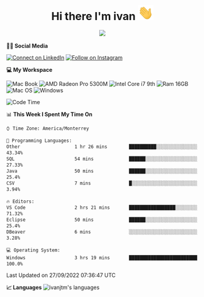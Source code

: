 <h1 align="center">Hi there I'm ivan <img src="https://raw.githubusercontent.com/ABSphreak/ABSphreak/master/gifs/Hi.gif" width="40px" /></h1>
<div align="center">
<img src="http://github-readme-streak-stats.herokuapp.com?user=ivanjtm&hide_border=true&background=00000000&border=FFFFFF00&sideNums=A8A8A8&sideLabels=A8A8A8&currStreakNum=FFC93C&dates=A8A8A8)](https://git.io/streak-stats"/>
</div>

**👦🏻 Social Media**

[![Connect on LinkedIn](https://img.shields.io/badge/LinkedIn-%230077B5.svg?&style=flat-square&logo=linkedin&logoColor=white)](https://www.linkedin.com/in/ivanjtm)
[![Follow on Instagram](https://img.shields.io/badge/Instagram-E4405F?style=flat-square&logo=instagram&logoColor=white)](https://www.instagram.com/ivanjtm)

**💻 My Workspace**

![Mac Book](https://img.shields.io/badge/Apple-MacBook_Pro_2019-999999?style=flat-square&logo=apple&logoColor=white)
![AMD Radeon Pro 5300M](https://img.shields.io/badge/AMD-Radeon_Pro_5300M-ED1C24?style=flat-square&logo=amd&logoColor=white)
![Intel Core i7 9th](https://img.shields.io/badge/Intel-Core_i7_9th-0071C5?style=flat-square&logo=intel&logoColor=white)
![Ram 16GB](https://img.shields.io/badge/RAM-16GB-230071C5?style=flat-square&logoColor=white)
![Mac OS](https://img.shields.io/badge/Mac%20OS-000000?style=flat-square&logo=apple&logoColor=white)
![Windows](https://img.shields.io/badge/Windows-0078D6?style=flat-square&logo=windows&logoColor=white)


<!--START_SECTION:waka-->
![Code Time](http://img.shields.io/badge/Code%20Time-723%20hrs%2054%20mins-blue)

📊 **This Week I Spent My Time On** 

```text
⌚︎ Time Zone: America/Monterrey

💬 Programming Languages: 
Other                    1 hr 26 mins        ██████████░░░░░░░░░░░░░░░   43.34% 
SQL                      54 mins             ██████░░░░░░░░░░░░░░░░░░░   27.33% 
Java                     50 mins             ██████░░░░░░░░░░░░░░░░░░░   25.4% 
CSV                      7 mins              █░░░░░░░░░░░░░░░░░░░░░░░░   3.94%

🔥 Editors: 
VS Code                  2 hrs 21 mins       █████████████████░░░░░░░░   71.32% 
Eclipse                  50 mins             ██████░░░░░░░░░░░░░░░░░░░   25.4% 
DBeaver                  6 mins              ░░░░░░░░░░░░░░░░░░░░░░░░░   3.28%

💻 Operating System: 
Windows                  3 hrs 19 mins       █████████████████████████   100.0%

```


 Last Updated on 27/09/2022 07:36:47 UTC
<!--END_SECTION:waka-->
**📈 Languages**
 ![ivanjtm's languages](https://wakatime.com/share/@ivanjtm/a32f83c6-d0c9-49a4-a5ae-d0440b950377.svg)
